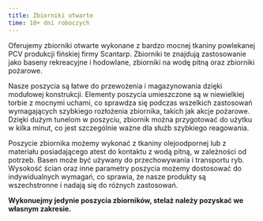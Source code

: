 ```yaml
---
title: Zbiorniki otwarte
time: 10+ dni roboczych
---
```


Oferujemy zbiorniki otwarte wykonane z bardzo mocnej tkaniny powlekanej PCV
produkcji fińskiej firmy Scantarp. Zbiorniki te znajdują zastosowanie jako
baseny rekreacyjne i hodowlane, zbiorniki na wodę pitną oraz zbiorniki pożarowe.

Nasze poszycia są łatwe do przewożenia i magazynowania dzięki modułowej
konstrukcji. Elementy poszycia umieszczone są w niewielkiej torbie z mocnymi
uchami, co sprawdza się podczas wszelkich zastosowań wymagających szybkiego
rozłożenia zbiornika, takich jak akcje pożarowe. Dzięki dużym tunelom w
poszyciu, zbiornik można przygotować do użytku w kilka minut, co jest
szczególnie ważne dla służb szybkiego reagowania.

Poszycie zbiornika możemy wykonać z tkaniny olejoodpornej lub z materiału
posiadającego atest do kontaktu z wodą pitną, w zależności od potrzeb. Basen
może być używany do przechowywania i transportu ryb. Wysokość ścian oraz inne
parametry poszycia możemy dostosować do indywidualnych wymagań, co sprawia, że
nasze produkty są wszechstronne i nadają się do różnych zastosowań.

**Wykonuejmy jedynie poszycia zbiorników, stelaż należy pozyskać we własnym
zakresie.**
